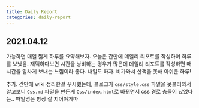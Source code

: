 ```yaml
---
title: Daily Report
categories: daily-report
---
```


## 2021.04.12

가능하면 매일 짧게 하루를 요약해보자.
오늘은 간만에 데일리 리포트를 작성하며 하루를 보냈음. 재택하다보면 시간을 낭비하는 경우가 많은데 데일리 리포트를 작성하면 매 시간을 알차게 보내는 느낌이라 좋다. 내일도 하자. 비가와서 산책을 못해 아쉬운 하루!

추가. 간만에 wiki 정리한걸 푸시했는데, 블로그가 `css/style.css` 파일을 못불러와서 알고보니 `Css.md` 파일을 만든게 `Css/index.html`로 바뀌면서 css 경로 충돌이 났었다는.. 파일명은 항상 잘 지어야게따
